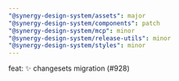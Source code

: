 ```yaml
---
"@synergy-design-system/assets": major
"@synergy-design-system/components": patch
"@synergy-design-system/mcp": minor
"@synergy-design-system/release-utils": minor
"@synergy-design-system/styles": minor
---
```


feat: ✨ changesets migration (#928)
